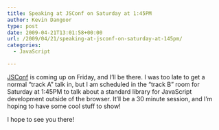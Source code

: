 ```yaml
---
title: Speaking at JSConf on Saturday at 1:45PM
author: Kevin Dangoor
type: post
date: 2009-04-21T13:01:58+00:00
url: /2009/04/21/speaking-at-jsconf-on-saturday-at-145pm/
categories:
  - JavaScript

---
```

[JSConf][1] is coming up on Friday, and I&#8217;ll be there. I was too late to get a normal &#8220;track A&#8221; talk in, but I am scheduled in the &#8220;track B&#8221; room for Saturday at 1:45PM to talk about a standard library for JavaScript development outside of the browser. It&#8217;ll be a 30 minute session, and I&#8217;m hoping to have some cool stuff to show!

I hope to see you there!

 [1]: http://www.jsconf2009.com/